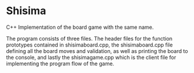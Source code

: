 # Shisima
C++ Implementation of the board game with the same name.

The program consists of three files. The header files for the function prototypes contained in shisimaboard.cpp,
the shisimaboard.cpp file defining all the board moves and validation, as well as printing the board to the console,
and lastly the shisimagame.cpp which is the client file for implementing the program flow of the game.
